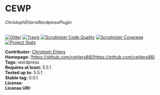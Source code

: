 # CEWP
###### ChristophEhlersWordpressPlugin

[![Gitter](https://badges.gitter.im/Join%20Chat.svg)](https://gitter.im/CMB2?utm_source=badge&utm_medium=badge&utm_campaign=pr-badge&utm_content=badge)
[![Travis](https://img.shields.io/travis/CMB2/CMB2.svg)](https://travis-ci.org/CMB2/CMB2/)
[![Scrutinizer Code Quality](https://img.shields.io/scrutinizer/g/CMB2/CMB2.svg)](https://scrutinizer-ci.com/g/CMB2/CMB2/?branch=develop)
[![Scrutinizer Coverage](https://img.shields.io/scrutinizer/coverage/g/CMB2/CMB2.svg)](https://scrutinizer-ci.com/g/CMB2/CMB2/?branch=develop)
[![Project Stats](https://www.openhub.net/p/CMB2/widgets/project_thin_badge.gif)](https://www.openhub.net/p/CMB2)

**Contributor:**      [Christoph Ehlers](https://github.com/cehlers88)  
**Homepage:**          [https://github.com/cehlers88](https://github.com/cehlers88)  
**Tags:**              wordpress  
**Requires at least:** 5.5.1  
**Tested up to:**      5.5.1  
**Stable tag:**        0.0.1  
**License:**             
**License URI:**